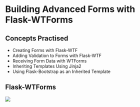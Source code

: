 # Building Advanced Forms with Flask-WTForms
## Concepts Practised
- Creating Forms with Flask-WTF
- Adding Validation to Forms with Flask-WTF
- Receiving Form Data with WTForms
- Inheriting Templates Using Jinja2
- Using Flask-Bootstrap as an Inherited Template
## Flask-WTForms
![](https://user-images.githubusercontent.com/98851253/161357129-4b692c13-a2b2-43ad-a63d-021ee7a301d2.gif)
